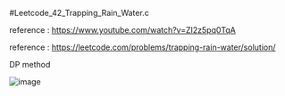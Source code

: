 #Leetcode_42_Trapping_Rain_Water.c

reference : https://www.youtube.com/watch?v=ZI2z5pq0TqA

reference : https://leetcode.com/problems/trapping-rain-water/solution/

DP method

![image](https://user-images.githubusercontent.com/79245603/180462584-c781ea78-afe5-4211-86cb-8c06ac57171f.png)
